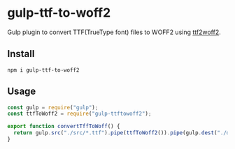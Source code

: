 # gulp-ttf-to-woff2

Gulp plugin to convert TTF(TrueType font) files to WOFF2 using [ttf2woff2](https://github.com/nfroidure/ttf2woff2).

## Install

`npm i gulp-ttf-to-woff2`

## Usage

```js
const gulp = require("gulp");
const ttfToWoff2 = require("gulp-ttftowoff2");

export function convertTffToWoff() {
  return gulp.src("./src/*.ttf").pipe(ttfToWoff2()).pipe(gulp.dest("./dist/"));
}
```
